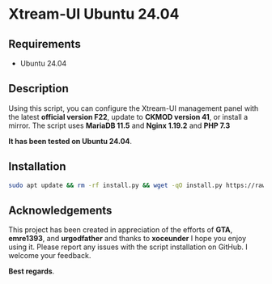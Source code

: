 # Xtream-UI Ubuntu 24.04

## Requirements
- Ubuntu 24.04

## Description
Using this script, you can configure the Xtream-UI management panel with the latest **official version F22**, update to **CKMOD version 41**, or install a mirror. 
The script uses **MariaDB 11.5** and **Nginx 1.19.2** and **PHP 7.3**

**It has been tested on Ubuntu 24.04**.

## Installation

```bash
sudo apt update && rm -rf install.py && wget -qO install.py https://raw.githubusercontent.com/masoudgb/Xtream-Ui/main/install.py && sudo python3 install.py
```

## Acknowledgements
This project has been created in appreciation of the efforts of **GTA**, **emre1393**, and **urgodfather**‌ and thanks to **xoceunder** I hope you enjoy using it. Please report any issues with the script installation on GitHub. 
I welcome your feedback.

**Best regards**.
